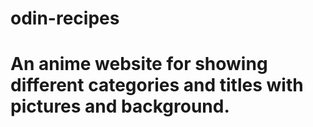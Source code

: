# odin-recipes
# An anime website for showing different categories and titles with pictures and background.
